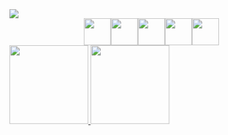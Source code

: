 <div>
<a href="https://www.linkedin.com/in/ramon-larcher-b50806270" target="_blank"><img loading="lazy" src="https://img.shields.io/badge/-LinkedIn-%230077B5?style=for-the-badge&logo=linkedin&logoColor=white" target="_blank"></a>   
</div>
<div style='display:flex; flex-direction:row; align-items:center; justify-content:center;' >
  <img style='width:3rem;'  src="https://cdn.jsdelivr.net/gh/devicons/devicon@latest/icons/php/php-original.svg" />
  <img style='width:3rem;' src="https://cdn.jsdelivr.net/gh/devicons/devicon@latest/icons/javascript/javascript-original.svg" />
  <img style='width:3rem;' src="https://cdn.jsdelivr.net/gh/devicons/devicon@latest/icons/python/python-original.svg" />
  <img style='width:3rem;' src="https://cdn.jsdelivr.net/gh/devicons/devicon@latest/icons/c/c-original.svg" />
  <img style='width:3rem;' src="https://cdn.jsdelivr.net/gh/devicons/devicon@latest/icons/vuejs/vuejs-original.svg" />
</div>
<div style='display:flex; flex-direction:row;'>
<a href="https://github.com/RamonLarcherRibeiro">
<img loading="lazy" height="140em" src="https://github-readme-stats.vercel.app/api/top-langs/?username=RamonLarcherRibeiro&layout=compact&langs_count=7&theme=dracula"/>
<img loading="lazy" height="140em" src="https://github-readme-stats.vercel.app/api?username=RamonLarcherRibeiro&show_icons=true&theme=dracula&include_all_commits=true&count_private=true"/>
</div>

